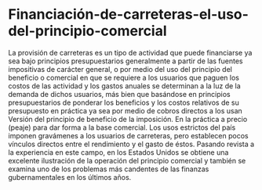 # Financiación-de-carreteras-el-uso-del-principio-comercial
La provisión de carreteras es un tipo de actividad que puede financiarse ya sea bajo principios presupuestarios generalmente a partir de las fuentes impositivas de carácter general, o por medio del uso del principio del beneficio o comercial en que se requiere a los usuarios que paguen los costos de las actividad y los gastos anuales se determinan a la luz de la demanda de dichos usuarios, más bien que basándose en principios presupuestarios de ponderar los beneficios y los costos relativos de su presupuesto en práctica ya sea por medio de cobros directos a los usan Versión del principio de beneficio de la imposición. En la práctica a precio (peaje) para dar forma a la base comercial. Los usos estrictos del país imponen gravámenes a los usuarios de carreteras, pero establecen pocos vínculos directos entre el rendimiento y el gasto de éstos. Pasando revista a la experiencia en este campo, en los Estados Unidos se obtiene una excelente ilustración de la operación del principio comercial y también se examina uno de los problemas más candentes de las finanzas gubernamentales en los últimos años.
